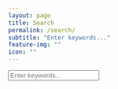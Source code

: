 ```yaml
---
layout: page
title: Search
permalink: /search/
subtitle: "Enter keywords..."
feature-img: ""
icon: ""
---
```


<!-- Html Elements for Search -->
<div id="search-container">
<input type="text" id="search-input" placeholder="Enter keywords...">
<ul id="results-container"></ul>
</div>

<!-- Script pointing to search.js -->
<script src="/search.js" type="text/javascript"></script>

<!-- Theme Mode-->
<script>
    const isAutoTheme = true;
    document.documentElement.setAttribute('data-theme', sessionStorage.getItem('theme'))
</script>

<!-- Main JS (navbar.js, katex_init.js and masonry_init.js)-->
<script defer src="/assets/js/main.min.js"></script>

<!-- KaTeX 0.15.2 -->
<script defer src="/assets/js/vendor/katex.min.js"></script>
<script defer src="/assets/js/vendor/auto-render.min.js" onload="renderMathInElement(document.body);"></script>

<!-- Mermaid 9.1.1 -->
<script defer src="/assets/js/vendor/mermaid.min.js" onload="mermaid.initialize({
  startOnLoad:true,
  theme: 'default',
});"></script>

<!-- Simple Jekyll Search 1.10.0 -->
<script src="/assets/js/vendor/simple-jekyll-search.min.js" type="text/javascript"></script>



<!-- Configuration -->
<script>
SimpleJekyllSearch({
  searchInput: document.getElementById('search-input'),
  resultsContainer: document.getElementById('results-container'),
  json: '/search.json'
})
</script>
